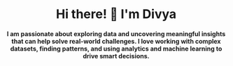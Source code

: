 <h1 align="center">Hi there! 👋 I'm Divya</h1>
<h4 align="center">I am passionate about exploring data and uncovering meaningful insights that can help solve real-world challenges. I love working with complex datasets, finding patterns, and using analytics and machine learning to drive smart decisions.</h4>
